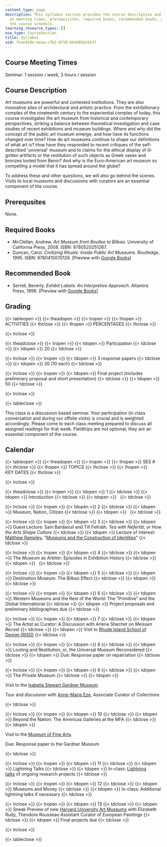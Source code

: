 ```yaml
---
content_type: page
description: This syllabus section provides the course description and information
  on meeting times, prerequisites, required books, recommended books, grading, and
  the course schedule.
learning_resource_types: []
ocw_type: CourseSection
title: Syllabus
uid: feae920e-eeaa-cfb2-8f58-664d95dcb23f
---
```


Course Meeting Times
--------------------

Seminar: 1 session / week, 3 hours / session

Course Description
------------------

Art museums are powerful and contested institutions. They are also innovative sites of architectural and artistic practice. From the exhibitionary complex of the nineteenth century to the experiential complex of today, this course investigates the art museum from historical and contemporary perspectives, striking a balance between theoretical investigation and case studies of recent exhibitions and museum buildings. Where and why did the concept of the public art museum emerge, and how have its functions changed over time? How do art museums continue to shape our definitions of what art is? How have they responded to recent critiques of the self-described 'universal' museum and to claims for the ethical display of ill-gotten artifacts or the restitution of such objects as Greek vases and bronzes looted from Benin? And why is the Euro-American art museum so compelling a model that it has spread around the globe?

To address these and other questions, we will also go behind the scenes. Visits to local museums and discussions with curators are an essential component of the course.

Prerequsites
------------

None.

Required Books
--------------

*   McClellan, Andrew. _Art Museum from Boullee to Bilbao_. University of California Press, 2008. ISBN: 9780520251267.
*   Duncan, Carol. _Civilizing Rituals: Inside Public Art Museums_. Routledge, 1995. ISBN: 9780415070126. \[Preview with [Google Books](http://books.google.com/books?id=KxU1ZLnIzfcC&pg=PAfrontcover)\]

Recommended Book
----------------

*   Serrell, Beverly. _Exhibit Labels: An Interpretive Approach_. Altamira Press, 1996. \[Preview with [Google Books](http://books.google.com/books?id=wgKGCj63YiwC&pg=PAfrontcover)\]

Grading
-------

{{< tableopen >}}
{{< theadopen >}}
{{< tropen >}}
{{< thopen >}}
ACTIVITIES
{{< thclose >}}
{{< thopen >}}
PERCENTAGES
{{< thclose >}}

{{< trclose >}}

{{< theadclose >}}
{{< tropen >}}
{{< tdopen >}}
Participation
{{< tdclose >}}
{{< tdopen >}}
20
{{< tdclose >}}

{{< trclose >}}
{{< tropen >}}
{{< tdopen >}}
3 response papers
{{< tdclose >}}
{{< tdopen >}}
30 (10 each)
{{< tdclose >}}

{{< trclose >}}
{{< tropen >}}
{{< tdopen >}}
Final project (includes preliminary proposal and short presentation)
{{< tdclose >}}
{{< tdopen >}}
50
{{< tdclose >}}

{{< trclose >}}

{{< tableclose >}}

This class is a discussion based seminar. Your participation (in class conversation and during our offsite visits) is crucial and is weighted accordingly. Please come to each class meeting prepared to discuss all assigned readings for that week. Fieldtrips are not optional; they are an essential component of the course.

Calendar
--------

{{< tableopen >}}
{{< theadopen >}}
{{< tropen >}}
{{< thopen >}}
SES #
{{< thclose >}}
{{< thopen >}}
TOPICS
{{< thclose >}}
{{< thopen >}}
KEY DATES
{{< thclose >}}

{{< trclose >}}

{{< theadclose >}}
{{< tropen >}}
{{< tdopen >}}
1
{{< tdclose >}}
{{< tdopen >}}
Introduction
{{< tdclose >}}
{{< tdopen >}}
 
{{< tdclose >}}

{{< trclose >}}
{{< tropen >}}
{{< tdopen >}}
2
{{< tdclose >}}
{{< tdopen >}}
Museum, Nation, Citizen
{{< tdclose >}}
{{< tdopen >}}
 
{{< tdclose >}}

{{< trclose >}}
{{< tropen >}}
{{< tdopen >}}
3
{{< tdclose >}}
{{< tdopen >}}
Guest Lecture: Sam Bardaouil and Till Fellrath. _Tea with Nefertiti, or How the Arts Shape Culture_
{{< tdclose >}}
{{< tdopen >}}
Lecture of interest: [Matthew Rampley](http://www.birmingham.ac.uk/staff/profiles/historyofart/rampley-matthew.aspx), "[Museums and the Construction of Identities](https://www.birmingham.ac.uk/schools/lcahm/departments/historyofart/news/2014/rampley-harvard-lecture.aspx)"
{{< tdclose >}}

{{< trclose >}}
{{< tropen >}}
{{< tdopen >}}
4
{{< tdclose >}}
{{< tdopen >}}
The Museum as Arbiter: Episodes in Exhibition History
{{< tdclose >}}
{{< tdopen >}}
 
{{< tdclose >}}

{{< trclose >}}
{{< tropen >}}
{{< tdopen >}}
5
{{< tdclose >}}
{{< tdopen >}}
Destination Museum: The Bilbao Effect
{{< tdclose >}}
{{< tdopen >}}
 
{{< tdclose >}}

{{< trclose >}}
{{< tropen >}}
{{< tdopen >}}
6
{{< tdclose >}}
{{< tdopen >}}
Western Museums and the Rest of the World: The "Primitive" and the Global International
{{< tdclose >}}
{{< tdopen >}}
Project proposals and preliminary bibliographies due
{{< tdclose >}}

{{< trclose >}}
{{< tropen >}}
{{< tdopen >}}
7
{{< tdclose >}}
{{< tdopen >}}
The Artist as Curator: A Discussion with Arlene Shechet on _Meissen Recast_
{{< tdclose >}}
{{< tdopen >}}
Visit to [Rhode Island School of Design (RISD)](http://www.risd.edu/)
{{< tdclose >}}

{{< trclose >}}
{{< tropen >}}
{{< tdopen >}}
8
{{< tdclose >}}
{{< tdopen >}}
Looting and Restitution, or, the Universal Museum Reconsidered
{{< tdclose >}}
{{< tdopen >}}
Due: Response paper on repatriation
{{< tdclose >}}

{{< trclose >}}
{{< tropen >}}
{{< tdopen >}}
9
{{< tdclose >}}
{{< tdopen >}}
The Private Museum
{{< tdclose >}}
{{< tdopen >}}


Visit to the [Isabella Stewart Gardner Museum](http://www.gardnermuseum.org/home).

Tour and discussion with [Anne-Marie Eze](http://courtauld.academia.edu/AnneMarieEze), Associate Curator of Collections


{{< tdclose >}}

{{< trclose >}}
{{< tropen >}}
{{< tdopen >}}
10
{{< tdclose >}}
{{< tdopen >}}
Beyond the Nation: The Americas Galleries at the MFA
{{< tdclose >}}
{{< tdopen >}}


Visit to the [Museum of Fine Arts](http://www.mfa.org/).

Due: Response paper to the Gardner Museum


{{< tdclose >}}

{{< trclose >}}
{{< tropen >}}
{{< tdopen >}}
11
{{< tdclose >}}
{{< tdopen >}}
Lightning Talks
{{< tdclose >}}
{{< tdopen >}}
In-class: [Lightning talks](http://en.wikipedia.org/wiki/Lightning_talk) of ongoing research projects
{{< tdclose >}}

{{< trclose >}}
{{< tropen >}}
{{< tdopen >}}
12
{{< tdclose >}}
{{< tdopen >}}
Museums and Money
{{< tdclose >}}
{{< tdopen >}}
In-class: Additional lightning talks if necessary
{{< tdclose >}}

{{< trclose >}}
{{< tropen >}}
{{< tdopen >}}
13
{{< tdclose >}}
{{< tdopen >}}
Sneak Preview of new [Harvard University Art Museums](http://www.harvardartmuseums.org/) with Elizabeth Rudy, Theodore Rousseau Assistant Curator of European Paintings
{{< tdclose >}}
{{< tdopen >}}
Final projects due
{{< tdclose >}}

{{< trclose >}}

{{< tableclose >}}